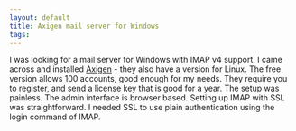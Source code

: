 ```yaml
---
layout: default
title: Axigen mail server for Windows
tags:
---
```


I was looking for a mail server for Windows with IMAP v4 support. I came across and installed [Axigen](https://www.axigen.com/mail-server/free/) - they also have a version for Linux. The free version allows 100 accounts, good enough for my needs. They require you to register, and send a license key that is good for a year. The setup was painless. The admin interface is browser based. Setting up IMAP with SSL was straightforward. I needed SSL to use plain authentication using the login command of IMAP.
